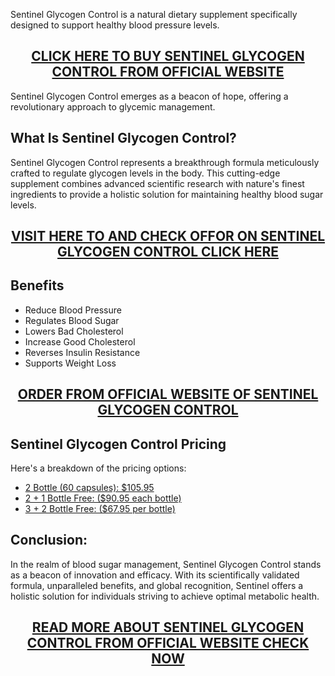 <p>Sentinel Glycogen Control is a natural dietary supplement specifically designed to support healthy blood pressure levels.</p>
<h2 style="text-align: center;"><a href="https://sale365day.com/get-sentinel-glycogen-control">CLICK HERE TO BUY SENTINEL GLYCOGEN CONTROL FROM OFFICIAL WEBSITE</a></h2>
<p>Sentinel Glycogen Control emerges as a beacon of hope, offering a revolutionary approach to glycemic management.</p>
<h2 style="text-align: left;">What Is Sentinel Glycogen Control?</h2>
<p style="text-align: left;">Sentinel Glycogen Control represents a breakthrough formula meticulously crafted to regulate glycogen levels in the body. This cutting-edge supplement combines advanced scientific research with nature's finest ingredients to provide a holistic solution for maintaining healthy blood sugar levels.</p>
<h2 style="text-align: center;"><a href="https://sale365day.com/get-sentinel-glycogen-control">VISIT HERE TO AND CHECK OFFOR ON SENTINEL GLYCOGEN CONTROL CLICK HERE</a></h2>
<h2 style="text-align: left;">Benefits</h2>
<ul style="text-align: left;">
<li>Reduce Blood Pressure</li>
<li>Regulates Blood Sugar</li>
<li>Lowers Bad Cholesterol</li>
<li>Increase Good Cholesterol</li>
<li>Reverses Insulin Resistance</li>
<li>Supports Weight Loss</li>
</ul>
<h2 style="text-align: center;"><a href="https://sale365day.com/get-sentinel-glycogen-control">ORDER FROM OFFICIAL WEBSITE OF SENTINEL GLYCOGEN CONTROL</a></h2>
<h2 style="text-align: left;">Sentinel Glycogen Control Pricing</h2>
<p style="text-align: left;">Here's a breakdown of the pricing options:</p>
<ul style="text-align: left;">
<li><a href="https://sale365day.com/get-sentinel-glycogen-control">2 Bottle (60 capsules): $105.95</a></li>
<li><a href="https://sale365day.com/get-sentinel-glycogen-control">2 + 1 Bottle Free: ($90.95 each bottle)</a></li>
<li><a href="https://sale365day.com/get-sentinel-glycogen-control">3 + 2 Bottle Free: ($67.95 per bottle)</a></li>
</ul>
<h2 style="text-align: left;">Conclusion:</h2>
<p style="text-align: left;">In the realm of blood sugar management, Sentinel Glycogen Control stands as a beacon of innovation and efficacy. With its scientifically validated formula, unparalleled benefits, and global recognition, Sentinel offers a holistic solution for individuals striving to achieve optimal metabolic health.</p>
<h2 style="text-align: center;"><a href="https://sale365day.com/get-sentinel-glycogen-control">READ MORE ABOUT SENTINEL GLYCOGEN CONTROL FROM OFFICIAL WEBSITE CHECK NOW</a></h2>
